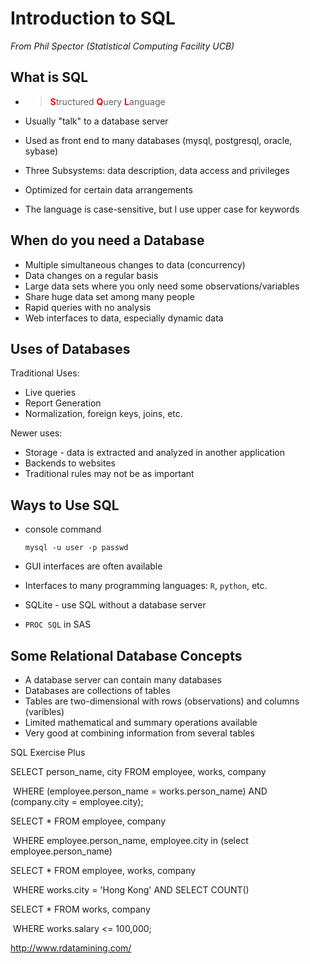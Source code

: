 # Introduction to SQL 

*From Phil Spector (Statistical Computing Facility UCB)*

## What is SQL 

* > <font color="red">**S**</font>tructured <font color="red">**Q**</font>uery <font color="red">**L**</font>anguage

* Usually "talk" to a database server 

* Used as front end to many databases (mysql, postgresql, oracle, sybase)

* Three Subsystems: data description, data access and privileges 

* Optimized for certain data arrangements 

* The language is case-sensitive, but I use upper case for keywords 

## When do you need a Database 

* Multiple simultaneous changes to data (concurrency)
* Data changes on a regular basis
* Large data sets where you only need some observations/variables 
* Share huge data set among many people
* Rapid queries with no analysis
* Web interfaces to data, especially dynamic data

## Uses of Databases 

Traditional Uses: 

* Live queries 
* Report Generation 
* Normalization, foreign keys, joins, etc. 

Newer uses: 

* Storage - data is extracted and analyzed in another application 
* Backends to websites 
* Traditional rules may not be as important

## Ways to Use SQL

* console command 

  ```{SQL}
  mysql -u user -p passwd
  ```

* GUI interfaces are often available 

* Interfaces to many programming languages: `R`, `python`, etc.

* SQLite - use SQL without a database server 

* `PROC SQL` in SAS

## Some Relational Database Concepts 

* A database server can contain many databases 
* Databases are collections of tables 
* Tables are two-dimensional with rows (observations) and columns (varibles) 
* Limited mathematical and summary operations available
* Very good at combining information from several tables











SQL Exercise Plus

SELECT person_name, city FROM employee, works, company

​	WHERE (employee.person_name = works.person_name) AND (company.city = employee.city);



SELECT * FROM  employee, company

​	WHERE employee.person_name, employee.city in (select employee.person_name)

SELECT * FROM employee, works, company

​	WHERE works.city = 'Hong Kong' AND SELECT COUNT()



SELECT * FROM  works, company

​	WHERE works.salary <= 100,000;	



<http://www.rdatamining.com/>














